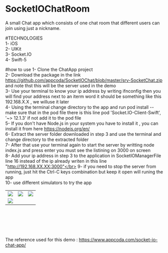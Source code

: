 # SocketIOChatRoom
A small Chat app which consists of one chat room that different users can join using just a nickname. 

#TECHNOLOGIES</br>
1- iOS</br>
2- UIKit</br>
3- Socket.IO</br>
4- Swift-5</br>

#how to use 
1- Clone the ChatApp project</br>
2- Download the package in the link https://github.com/appcoda/SocketIOChat/blob/master/srv-SocketChat.zip and note thst this will be the server used in the demo</br>
3- Use your terminal to know your ip address by writing ifnconfig then you will find your address next to an iterm word it should be something like this 192.168.X.X , we willuse it later</br>
4- Using the terminal change directory to the app and run pod install -- make sure that in the pod file there is this line pod 'Socket.IO-Client-Swift', '~> 12.1.3' if not add it to the pod file</br>
5- If you don't have Node.js in your system you have to install it , you can install it from here https://nodejs.org/en/</br>
6- Extract the server folder downloaded in step 3 and use the terminal and change directory to the extracted folder</br>
7- After that use your terminal again to start the server by writting node index.js and press enter you must see the listining on 3000 on screen</br>
8- Add your ip address in step 3 to the application in SocketIOManagerFile line 16 instead of the ip already writen in this line "http://192.168.XX.XX:3000"</br>
9- if you need to stop the server from running, just hit the Ctrl-C keys combination but keep it open will runing the app</br>
10- use different simulators to try the app</br>

<table>
  <tr>
    <td>
       <img src="https://user-images.githubusercontent.com/97159439/190488785-e7bdeebf-f46c-4564-89fb-fda66369e136.png"> </img>
    </td>
   <td>
      <img src="https://user-images.githubusercontent.com/97159439/190490633-113c5ae5-6366-45bb-8c24-2a007ac66612.png"></img>
   </td>
    <td>
       <img src="https://user-images.githubusercontent.com/97159439/190490098-0482c2e5-239b-4ecf-9613-0b5be66149c4.png"></img>
    </td>
  </tr>
   <tr>
    <td>
       <img src="https://user-images.githubusercontent.com/97159439/190490168-95de34ef-9e8b-4212-9533-5016425c3656.png"></img>
    </td>
  </tr>
</table>


</br> </br> </br> </br> </br>
The reference used for this demo : https://www.appcoda.com/socket-io-chat-app/
